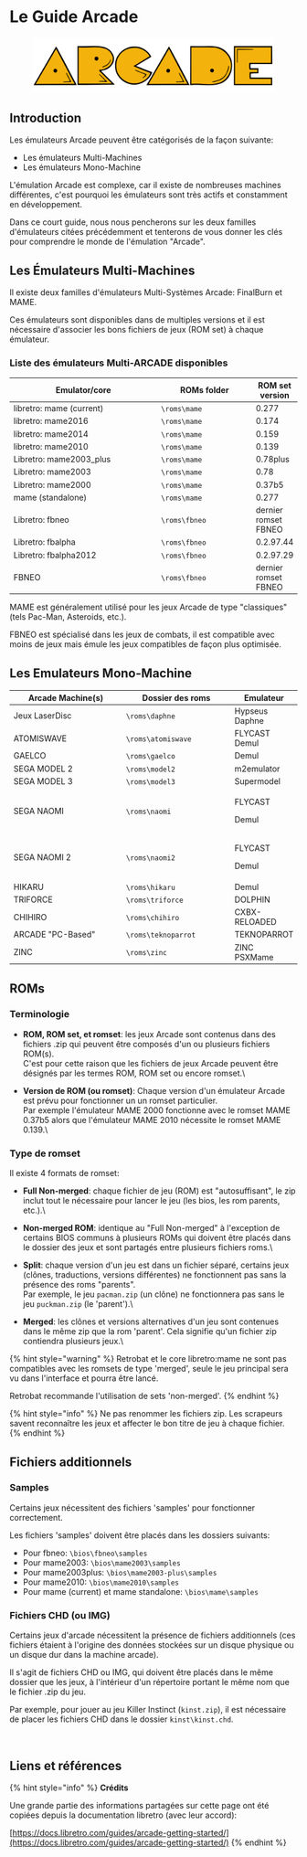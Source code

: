 # Le Guide Arcade

<div align="left"><figure><img src="https://raw.githubusercontent.com/fabricecaruso/es-theme-carbon/52ff37c9e265587d006945a2ba695b5a962b3a3d/art/logos/arcade.svg" alt=""><figcaption></figcaption></figure></div>

## Introduction

Les émulateurs Arcade peuvent être catégorisés de la façon suivante:

* Les émulateurs Multi-Machines
* Les émulateurs Mono-Machine

L'émulation Arcade est complexe, car il existe de nombreuses machines différentes, c'est pourquoi les émulateurs sont très actifs et constamment en développement.



Dans ce court guide, nous nous pencherons sur les deux familles d'émulateurs citées précédemment et tenterons de vous donner les clés pour comprendre le monde de l'émulation "Arcade".

## Les Émulateurs Multi-Machines

Il existe deux familles d'émulateurs Multi-Systèmes Arcade: FinalBurn et MAME.&#x20;

Ces émulateurs sont disponibles dans de multiples versions et il est nécessaire d'associer les bons fichiers de jeux (ROM set) à chaque émulateur.



### Liste des émulateurs Multi-ARCADE disponibles

<table><thead><tr><th width="259">Emulator/core</th><th width="160">ROMs folder</th><th>ROM set version</th></tr></thead><tbody><tr><td>libretro: mame (current)</td><td><code>\roms\mame</code></td><td>0.277</td></tr><tr><td>libretro: mame2016</td><td><code>\roms\mame</code></td><td>0.174</td></tr><tr><td>libretro: mame2014</td><td><code>\roms\mame</code></td><td>0.159</td></tr><tr><td>libretro: mame2010</td><td><code>\roms\mame</code></td><td>0.139</td></tr><tr><td>Libretro: mame2003_plus</td><td><code>\roms\mame</code></td><td>0.78plus</td></tr><tr><td>Libretro: mame2003</td><td><code>\roms\mame</code></td><td>0.78</td></tr><tr><td>Libretro: mame2000</td><td><code>\roms\mame</code></td><td>0.37b5</td></tr><tr><td>mame (standalone)</td><td><code>\roms\mame</code></td><td>0.277</td></tr><tr><td>Libretro: fbneo</td><td><code>\roms\fbneo</code></td><td>dernier romset FBNEO</td></tr><tr><td>Libretro: fbalpha</td><td><code>\roms\fbneo</code></td><td>0.2.97.44</td></tr><tr><td>Libretro: fbalpha2012</td><td><code>\roms\fbneo</code></td><td>0.2.97.29</td></tr><tr><td>FBNEO</td><td><code>\roms\fbneo</code></td><td>dernier romset FBNEO</td></tr></tbody></table>

MAME est généralement utilisé pour les jeux Arcade de type "classiques" (tels Pac-Man, Asteroids, etc.).

FBNEO est spécialisé dans les jeux de combats, il est compatible avec moins de jeux mais émule les jeux compatibles de façon plus optimisée.



## Les Emulateurs Mono-Machine

<table><thead><tr><th width="302">Arcade Machine(s)</th><th width="248">Dossier des roms</th><th>Emulateur</th></tr></thead><tbody><tr><td>Jeux LaserDisc</td><td><code>\roms\daphne</code></td><td>Hypseus<br>Daphne</td></tr><tr><td>ATOMISWAVE</td><td><code>\roms\atomiswave</code></td><td>FLYCAST<br>Demul</td></tr><tr><td>GAELCO</td><td><code>\roms\gaelco</code></td><td>Demul</td></tr><tr><td>SEGA MODEL 2</td><td><code>\roms\model2</code></td><td>m2emulator</td></tr><tr><td>SEGA MODEL 3</td><td><code>\roms\model3</code></td><td>Supermodel</td></tr><tr><td>SEGA NAOMI</td><td><code>\roms\naomi</code></td><td><p>FLYCAST</p><p>Demul</p></td></tr><tr><td>SEGA NAOMI 2</td><td><code>\roms\naomi2</code></td><td><p>FLYCAST</p><p>Demul</p></td></tr><tr><td>HIKARU</td><td><code>\roms\hikaru</code></td><td>Demul</td></tr><tr><td>TRIFORCE</td><td><code>\roms\triforce</code></td><td>DOLPHIN</td></tr><tr><td>CHIHIRO</td><td><code>\roms\chihiro</code></td><td>CXBX-RELOADED</td></tr><tr><td>ARCADE "PC-Based"</td><td><code>\roms\teknoparrot</code></td><td>TEKNOPARROT</td></tr><tr><td>ZINC</td><td><code>\roms\zinc</code></td><td>ZINC<br>PSXMame</td></tr></tbody></table>



## ROMs

### Terminologie

* **ROM, ROM set, et romset**: les jeux Arcade sont contenus dans des fichiers .zip qui peuvent être composés d'un ou plusieurs fichiers ROM(s). \
  C'est pour cette raison que les fichiers de jeux Arcade peuvent être désignés par les termes ROM, ROM set ou encore romset.\

* **Version de ROM (ou romset)**: Chaque version d'un émulateur Arcade est prévu pour fonctionner un un romset particulier.\
  Par exemple  l'émulateur MAME 2000 fonctionne avec le romset MAME 0.37b5 alors que l'émulateur MAME 2010 nécessite le romset MAME 0.139.\


### Type de romset

Il existe 4 formats de romset:

* **Full Non-merged**: chaque fichier de jeu (ROM) est "autosuffisant", le zip inclut tout le nécessaire pour lancer le jeu (les bios, les rom parents, etc.).\

* **Non-merged ROM**: identique au "Full Non-merged" à l'exception de certains BIOS communs à plusieurs ROMs qui doivent être placés dans le dossier des jeux et sont partagés entre plusieurs fichiers roms.\

* **Split**: chaque version d'un jeu est dans un fichier séparé, certains jeux (clônes, traductions, versions différentes) ne fonctionnent pas sans la présence des roms "parents". \
  Par exemple, le jeu `pacman.zip` (un clône) ne fonctionnera pas sans le jeu `puckman.zip` (le 'parent').\

* **Merged**: les clônes et versions alternatives d'un jeu sont contenues dans le même zip que la rom 'parent'. Cela signifie qu'un fichier zip contiendra plusieurs jeux.\


{% hint style="warning" %}
Retrobat et le core libretro:mame ne sont pas compatibles avec les romsets de type 'merged', seule le jeu principal sera vu dans l'interface et pourra être lancé.

Retrobat recommande l'utilisation de sets 'non-merged'.
{% endhint %}

{% hint style="info" %}
Ne pas renommer les fichiers zip. Les scrapeurs savent reconnaître les jeux et affecter le bon titre de jeu à chaque fichier.
{% endhint %}

## Fichiers additionnels

### Samples

Certains jeux nécessitent des fichiers 'samples' pour fonctionner correctement.&#x20;

Les fichiers 'samples' doivent être placés dans les dossiers suivants:

* Pour fbneo: `\bios\fbneo\samples`
* Pour mame2003: `\bios\mame2003\samples`
* Pour mame2003plus: `\bios\mame2003-plus\samples`
* Pour mame2010: `\bios\mame2010\samples`
* Pour mame (current) et mame standalone: `\bios\mame\samples`

### Fichiers CHD (ou IMG)

Certains jeux d'arcade nécessitent la présence de fichiers additionnels (ces fichiers étaient à l'origine des données stockées sur un disque physique ou un disque dur dans la machine arcade).

Il s'agit de fichiers CHD ou IMG, qui doivent être placés dans le même dossier que les jeux, à l'intérieur d'un répertoire portant le même nom que le fichier .zip du jeu.

Par exemple, pour jouer au jeu Killer Instinct (`kinst.zip`), il est nécessaire de placer les fichiers CHD dans le dossier `kinst\kinst.chd`.

<div align="left"><figure><img src="https://i.imgur.com/xl9iImN.png" alt=""><figcaption></figcaption></figure></div>

## Liens et références

{% hint style="info" %}
**Crédits**

Une grande partie des informations partagées sur cette page ont été copiées depuis la documentation libretro (avec leur accord):

[https://docs.libretro.com/guides/arcade-getting-started/](https://docs.libretro.com/guides/arcade-getting-started/)
{% endhint %}
